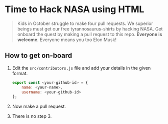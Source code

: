 # Time to Hack NASA using HTML

> Kids in October struggle to make four pull requests. We superior beings must get our free tyrannosaurus-shirts by hacking NASA. Get onboard the quest by making a pull request to this repo. **Everyone is welcome**. Everyone means you too Elon Musk!

## How to get on-board

1. Edit the `src/contributors.js` file and add your details in the given format.

    ```js
    export const <your-github-id> = {
        name: <your-name>,
        username: <your-github-id>
    };
    ```

2. Now make a pull request.
3. There is no step 3.
